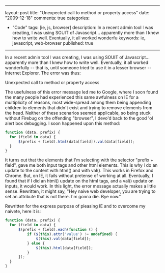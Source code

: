 
---
layout: post
title: "Unexpected call to method or property access"
date: "2009-12-18"
comments: true
categories:
  - "Code"
tags: [ie, js, browser]
description: In a recent admin tool I was creating, I was using SOUIT of Javascript... apparently more than I knew how to write well.  Eventually, it all worked wonderfu
keywords: ie, javascript, web-browser
published: true
---

In a recent admin tool I was creating, I was using SOUIT of Javascript... apparently more than I knew how to write well.  Eventually, it all worked wonderfully -- that is, until someone tried to use it in a lesser browser -- Internet Explorer. The error was thus:

<!--more-->

Unexpected call to method or property access

The usefulness of this error message led me to Google, where I soon found the many people had experienced this same awfulness on IE for a multiplicity of reasons, most wide-spread among them being appending children to elements that didn't exist and trying to remove elements from the head.  Neither of these scenarios seemed applicable, so being stuck without Firebug on the offending "browser", I devo'd back to the good 'ol alert box debugging.  I soon happened upon this method:

```js
function (data, prefix) {
  for (field in data) {
      $(prefix + field).html(data[field]).val(data[field]);
  }
}
```

It turns out that the elements that I'm selecting with the selector "prefix + field", gave me both input tags and other html elements.  This is why I do an update to the content with html() and with val().  This works in Firefox and Chrome.  But, on IE, it fails without pretense of working at all.  Eventually, I found that if I did an html() update on the html tags, and a val() update on inputs, it would work.  In this light, the error message actually makes a little sense.  Rewritten, it might say, "Hey naive web developer, you are trying to set an attribute that is not there.  I'm gonna die.  Bye now."

Rewritten for the express purpose of pleasing IE and to overcome my naivete, here it is:

```js
function (data, prefix) {
  for (field in data) {
      $(prefix + field).each(function () {
          if ($(this).attr('value') != undefined) {
              $(this).val(data[field]);
          } else {
              $(this).html(data[field]);
          }
      });
  }
}
```    

  
